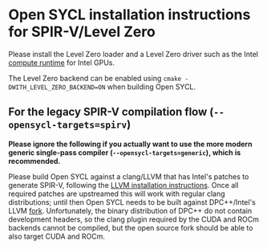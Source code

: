 # Open SYCL installation instructions for SPIR-V/Level Zero

Please install the Level Zero loader and a Level Zero driver such as the Intel [compute runtime](https://github.com/intel/compute-runtime) for Intel GPUs.

The Level Zero backend can be enabled using `cmake -DWITH_LEVEL_ZERO_BACKEND=ON` when building Open SYCL.


## For the legacy SPIR-V compilation flow (`--opensycl-targets=spirv`)
**Please ignore the following if you actually want to use the more modern generic single-pass compiler (`--opensycl-targets=generic`), which is recommended.**

Please build Open SYCL against a clang/LLVM that has Intel's patches to generate SPIR-V, following the [LLVM installation instructions](install-llvm.md). Once all required patches are upstreamed this will work with regular clang distributions; until then Open SYCL needs to be built against DPC++/Intel's LLVM [fork](https://github.com/intel/llvm).
Unfortunately, the binary distribution of DPC++ do not contain development headers, so the clang plugin required by the CUDA and ROCm backends cannot be compiled, but the open source fork should be able to also target CUDA and ROCm.

